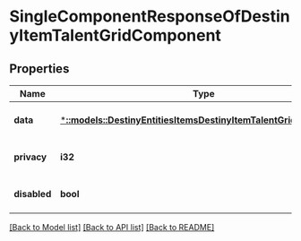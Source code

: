 # SingleComponentResponseOfDestinyItemTalentGridComponent

## Properties
Name | Type | Description | Notes
------------ | ------------- | ------------- | -------------
**data** | [***::models::DestinyEntitiesItemsDestinyItemTalentGridComponent**](Destiny.Entities.Items.DestinyItemTalentGridComponent.md) |  | [optional] [default to null]
**privacy** | **i32** |  | [optional] [default to null]
**disabled** | **bool** | If true, this component is disabled. | [optional] [default to null]

[[Back to Model list]](../README.md#documentation-for-models) [[Back to API list]](../README.md#documentation-for-api-endpoints) [[Back to README]](../README.md)



